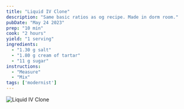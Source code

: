```yaml
---
title: "Liquid IV Clone"
description: "Same basic ratios as og recipe. Made in dorm room."
pubDate: "May 24 2023"
prep: "10 min"
cook: "2 hours"
yield: "1 serving"
ingredients: 
  - "1.30 g salt"
  - "1.80 g cream of tartar"
  - "11 g sugar"	
instructions:
  - "Measure"
  - "Mix"
tags: ['modernist']
---
```


![Liquid IV Clone](https://www.tiktok.com/t/ZT8JEheGH/)

<!--Story about making this in my dorm room-->

<!--93.6% cheaper only because of super expensive creme of tartar-->

<!--400,000 views and 40k likes on TikTok-->

